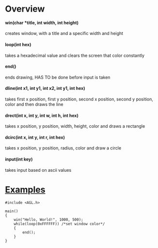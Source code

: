 # Overview

#### win(char *title, int width, int height)
creates window, with a title and a specific width and height

#### loop(int hex)
takes a hexadecimal value and clears the screen that color constantly

#### end()
ends drawing, HAS TO be done before input is taken

#### dline(int x1, int y1, int x2, int y1, int hex)
takes first x position, first y position, second x position, second y position, color
and then draws the line

#### drect(int x, int y, int w, int h, int hex)
takes x position, y position, width, height, color and draws a rectangle 

#### dcirc(int x, int y, int r, int hex)
takes x position, y position, radius, color and draw a circle

#### input(int key)
takes input based on ascii values

# [Examples](https://github.com/bruhmoment3124/AGL/tree/main/examples)
```
#include <AGL.h>

main()
{
  	win("Hello, World!", 1000, 500);
	while(loop(0xFFFFFF)) /*set window color*/
	{
		end();
	}
}
```

